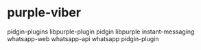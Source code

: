 # purple-viber
 pidgin-plugins libpurple-plugin pidgin libpurple instant-messaging whatsapp-web whatsapp-api whatsapp pidgin-plugin
